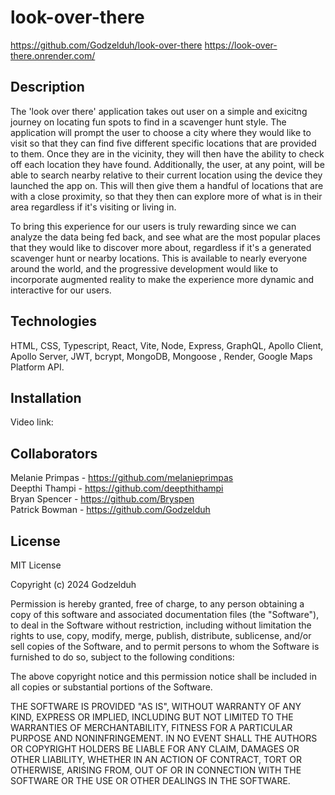 # look-over-there
https://github.com/Godzelduh/look-over-there
https://look-over-there.onrender.com/ 

## Description 
The 'look over there' application takes out user on a simple and exicitng journey on locating fun spots to find in a scavenger hunt style. 
The application will prompt the user to choose a city where they would like to visit so that they can find five different specific locations that are provided to them. Once they are in the vicinity, they will then have the ability to check off each location they have found. Additionally, the user, at any point, will be able to search nearby relative to their current location using the device they launched the app on. This will then give them a handful of locations that are with a close proximity, so that they then can explore more of what is in their area regardless if it's visiting or living in. 

To bring this experience for our users is truly rewarding since we can analyze the data being fed back, and see what are the most popular places that they would like to discover more about, regardless if it's a generated scavenger hunt or nearby locations. This is available to nearly everyone around the world, and the progressive development would like to incorporate augmented reality to make the experience more dynamic and interactive for our users. 

## Technologies 

HTML, CSS, Typescript, React, Vite, Node, Express, GraphQL, Apollo Client, Apollo Server, JWT, bcrypt, MongoDB, Mongoose , Render, Google Maps Platform API.

## Installation 

Video link:  

## Collaborators 

Melanie Primpas - https://github.com/melanieprimpas
<br>
Deepthi Thampi - https://github.com/deepthithampi
<br>
Bryan Spencer - https://github.com/Bryspen
<br> 
Patrick Bowman - https://github.com/Godzelduh 

## License 

MIT License

Copyright (c) 2024 Godzelduh

Permission is hereby granted, free of charge, to any person obtaining a copy
of this software and associated documentation files (the "Software"), to deal
in the Software without restriction, including without limitation the rights
to use, copy, modify, merge, publish, distribute, sublicense, and/or sell
copies of the Software, and to permit persons to whom the Software is
furnished to do so, subject to the following conditions:

The above copyright notice and this permission notice shall be included in all
copies or substantial portions of the Software.

THE SOFTWARE IS PROVIDED "AS IS", WITHOUT WARRANTY OF ANY KIND, EXPRESS OR
IMPLIED, INCLUDING BUT NOT LIMITED TO THE WARRANTIES OF MERCHANTABILITY,
FITNESS FOR A PARTICULAR PURPOSE AND NONINFRINGEMENT. IN NO EVENT SHALL THE
AUTHORS OR COPYRIGHT HOLDERS BE LIABLE FOR ANY CLAIM, DAMAGES OR OTHER
LIABILITY, WHETHER IN AN ACTION OF CONTRACT, TORT OR OTHERWISE, ARISING FROM,
OUT OF OR IN CONNECTION WITH THE SOFTWARE OR THE USE OR OTHER DEALINGS IN THE
SOFTWARE.